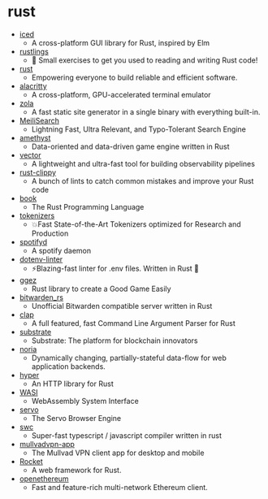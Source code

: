 # rust
- [iced](https://github.com/hecrj/iced)
  - A cross-platform GUI library for Rust, inspired by Elm
- [rustlings](https://github.com/fmoko/rustlings)
  - 🦀 Small exercises to get you used to reading and writing Rust code!
- [rust](https://github.com/rust-lang/rust)
  - Empowering everyone to build reliable and efficient software.
- [alacritty](https://github.com/alacritty/alacritty)
  - A cross-platform, GPU-accelerated terminal emulator
- [zola](https://github.com/getzola/zola)
  - A fast static site generator in a single binary with everything built-in.
- [MeiliSearch](https://github.com/meilisearch/MeiliSearch)
  - Lightning Fast, Ultra Relevant, and Typo-Tolerant Search Engine
- [amethyst](https://github.com/amethyst/amethyst)
  - Data-oriented and data-driven game engine written in Rust
- [vector](https://github.com/timberio/vector)
  - A lightweight and ultra-fast tool for building observability pipelines
- [rust-clippy](https://github.com/rust-lang/rust-clippy)
  - A bunch of lints to catch common mistakes and improve your Rust code
- [book](https://github.com/rust-lang/book)
  - The Rust Programming Language
- [tokenizers](https://github.com/huggingface/tokenizers)
  - 💥Fast State-of-the-Art Tokenizers optimized for Research and Production
- [spotifyd](https://github.com/Spotifyd/spotifyd)
  - A spotify daemon
- [dotenv-linter](https://github.com/mgrachev/dotenv-linter)
  - ⚡️Blazing-fast linter for .env files. Written in Rust 🦀
- [ggez](https://github.com/ggez/ggez)
  - Rust library to create a Good Game Easily
- [bitwarden_rs](https://github.com/dani-garcia/bitwarden_rs)
  - Unofficial Bitwarden compatible server written in Rust
- [clap](https://github.com/clap-rs/clap)
  - A full featured, fast Command Line Argument Parser for Rust
- [substrate](https://github.com/paritytech/substrate)
  - Substrate: The platform for blockchain innovators
- [noria](https://github.com/mit-pdos/noria)
  - Dynamically changing, partially-stateful data-flow for web application backends.
- [hyper](https://github.com/hyperium/hyper)
  - An HTTP library for Rust
- [WASI](https://github.com/WebAssembly/WASI)
  - WebAssembly System Interface
- [servo](https://github.com/servo/servo)
  - The Servo Browser Engine
- [swc](https://github.com/swc-project/swc)
  - Super-fast typescript / javascript compiler written in rust
- [mullvadvpn-app](https://github.com/mullvad/mullvadvpn-app)
  - The Mullvad VPN client app for desktop and mobile
- [Rocket](https://github.com/SergioBenitez/Rocket)
  - A web framework for Rust.
- [openethereum](https://github.com/openethereum/openethereum)
  - Fast and feature-rich multi-network Ethereum client.
